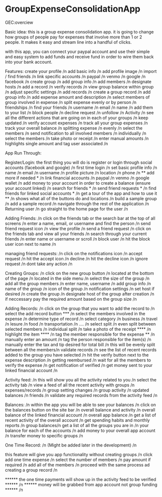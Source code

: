 # GroupExpenseConsolidationApp

GEC:overciew

Basic idea:
this is a group expense consolidation app. it is going to change how groups of people pay for expenses that involve more than 1 or 2 people. It makes it easy and stream line into a handful of clicks.

with this app, you can connect your paypal account and use their simple and easy system to add funds and receive fund in order to wire them back into your bank account.

Features:
create your profile /n
    add basic info /n
    add profile image /n
    import / find friends /n
link specific accounts /n
    paypal /n
    venmo /n
    google /n
    facebook /n
create group /n
    add group info /n
    add members /n
    designate hosts /n
    add a record /n
    verify records /n
    view group balance within group /n
    adjust specific settings /n
add records /n
    create a group record /n
    add group info /n
    add expense amount and description /n
    select members of group involved in expense /n
    split expense evenly or by person /n
friendships /n
    find your friends /n
        username /n
        email /n
        name /n
    add them to your list /n
    block people /n
    decline request /n
    unfollow /n
Activity /n
    see all the different actions that are going on in each of your groups /n
    keep updated /n
    verify account expenses /n
    track all your group expenses /n
    track your overall balance /n
splitting expense /n
    evenly /n
        select the members /n
        send notification to all involved members /n
    individually /n
        select the members /n
        take photo or receipt /n
        enter manual amounts /n
        highlights single amount and tag user associated /n

App Run Through:

Register/Login:
the first thing you will do is register or login through social accounts (facebook and google) /n
first time login /n
    set basic profile info /n
        name /n
        email /n
        username /n
        profile picture /n
        location /n
        phone /n
        ** add more if needed * /n
    link financial accounts /n
        paypal /n
        venmo /n
        google wallet /n
    add money to your account in order to create a balance (ensure your account linked) /n
    search for friends * /n
    send friend requests * /n
    find friends for linked social accounts * /n
    get a tour of the app and how to use it ** /n
        shows what all of the buttons do and locations /n
        build a sample group /n
        add a sample record /n
        navigate through the rest of the application /n
Returning user /n
    go straight to the home page for the user /n

Adding Friends: /n
click on the friends tab or the search bar at the top of all screens /n
enter a name, email, or username and find the person /n
    send friend request icon /n
    view the profile /n
        send a friend request /n
click on the friends tab and view all your friends /n
    search through your current friends /n
        enter name or username or scroll /n
    block user /n
        hit the block user icon next to name /n

managing friend requests: /n
    click on the notifications icon /n
        accept request /n
                hit the accept icon /n
        decline /n
                hit the decline icon /n
        ignore request /n
                dont take any action /n


Creating Groups: /n
click on the new group button /n
    located at the bottom of the page /n
    located in the side menu /n
select the size of the group /n
    add all the group members /n
        enter name, username /n
add group  info /n
    name of the group /n
    icon of the group /n
    notification settings /n
    set host if desired /n
create the group /n
designate host of the group after creation /n
if neccessary pay the required amount based on the group size /n

Adding Records: /n
click on the group that you want to add the record to /n
select the add record button *** /n
select the members involved in the expense /n
    determine type of record /n
        select category /n
                business /n
                travel /n
                lesure /n
                food /n
                transportation /n
                .... /n
        select split /n
              even split between selected members /n
              individual split /n
                            take a photo of the receipt **** /n
                            highlight the item **** /n
                            tag the member responsible for the expense ** /n
                            manually enter an amount /n
                            tag the person responsible for the item(s) /n
                            manually enter the tax and tip desired for total bill /n
                                                        this will be evenly split between all the members/n
    validate records /n
        see the list of recent records added to the group you have selected /n
        hit the verify button next to the expense description /n
    getting reembursed /n
        wait for all the members to verify the expense /n
        get notification of verified /n
        get money sent to your linked financial account /n

Activity feed: /n
this will show you all the activity related to you /n
select the activity tab /n
    view a feed of all the recent activity with groups /n
        expenses/records /n
        group setting changes /n
        group activity /n
        updated balances /n
        friends /n
    validate any required records from the activity feed /n

Balances: /n
within the app you will be able to see your balances /n
click on the balances button on the site bar /n
    overall balance and activity /n
        overall balance of the linked financial account /n
        overall app balance /n
        get a list of recent activity of the overall account /n
       get spending habits and monthly reports /n
   group balances/n
       get a list of all the groups you are in /n
               your balance for each of the accounts /n
 add money to your overall app account /n
   transfer money to specific groups /n

One Time Record: /n
(Might be added later in the development) /n

this feature will give you app functionality without creating groups /n
click add one time expense  /n
    select the number of members /n
    pay amount if required /n
    add all of the members /n
        proceed with the same process ad creating a group record /n

****** the one time payments will show up in the activity feed to be verified ****** /n
****** money will  be grabbed from app account not group funding ****** /n
